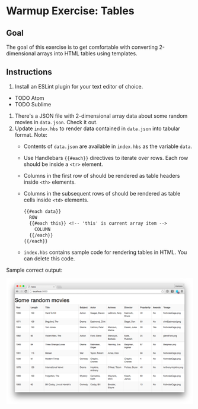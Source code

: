 # Warmup Exercise: Tables

## Goal

The goal of this exercise is to get comfortable with converting 2-dimensional
arrays into HTML tables using templates.

## Instructions

1. Install an ESLint plugin for your text editor of choice.
  - TODO Atom
  - TODO Sublime
1. There's a JSON file with 2-dimensional array data about some random movies
   in `data.json`. Check it out.
1. Update `index.hbs` to render data contained in `data.json` into tabular
   format. Note:<br>
   - Contents of `data.json` are available in `index.hbs` as the variable
     `data`.
   - Use Handlebars `{{#each}}` directives to iterate over rows.
     Each row should be inside a `<tr>` element.
   - Columns in the first row of should be rendered as table headers inside
     `<th>` elements.
   - Columns in the subsequent rows of should be rendered as table cells
     inside `<td>` elements.

     ```
     {{#each data}}
       ROW
       {{#each this}} <!-- 'this' is current array item -->
         COLUMN
       {{/each}}
     {{/each}}
     ```

   - `index.hbs` contains sample code for rendering tables in HTML. You can
     delete this code.

Sample correct output:

![](img/output.png)

